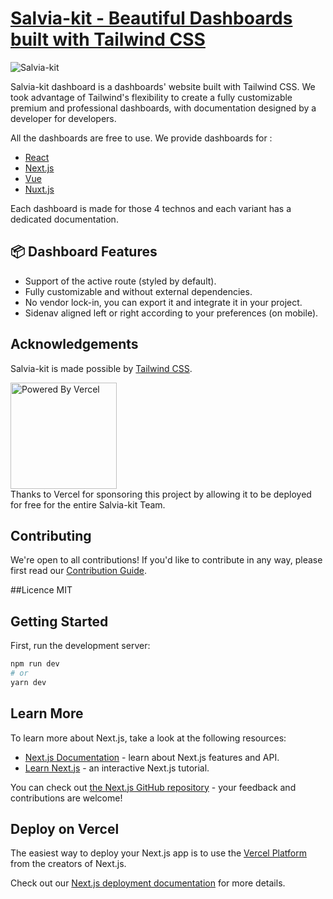 # [Salvia-kit - Beautiful Dashboards built with Tailwind CSS](https://www.salvia-kit.com)
![Salvia-kit](https://www.salvia-kit.com/images/others/salvia-kit.png)

Salvia-kit dashboard is a dashboards' website built with Tailwind CSS. We took advantage of Tailwind's flexibility to create a fully customizable premium and professional dashboards, with documentation designed by a developer for developers.

All the dashboards are free to use. We provide dashboards for :
- [React](https://www.salvia-kit.com/techno/react)
- [Next.js](https://www.salvia-kit.com/techno/next)
- [Vue](https://www.salvia-kit.com/techno/vue)
- [Nuxt.js](https://www.salvia-kit.com/techno/nuxt)

Each dashboard is made for those 4 technos and each variant has a dedicated documentation.

## 📦 Dashboard Features

- Support of the active route (styled by default).
- Fully customizable and without external dependencies.
- No vendor lock-in, you can export it and integrate it in your project.
- Sidenav aligned left or right according to your preferences (on mobile).

## Acknowledgements
Salvia-kit is made possible by [Tailwind CSS](https://tailwindcss.com).

<a href="https://vercel.com?utm_source=salvia-kit&utm_campaign=oss">
<img width="170px" src="https://res.cloudinary.com/beloved/image/upload/v1626832853/dashboards/vercel_a5chgh.svg" alt="Powered By Vercel" />
</a>
<br/>
Thanks to Vercel for sponsoring this project by allowing it to be deployed for free for the entire Salvia-kit Team.


## Contributing
We're open to all contributions! If you'd like to contribute in any way, please first read our [Contribution Guide](https://github.com/salvia-kit/salvia-kit-website/blob/main/contributing.md).

##Licence
MIT

## Getting Started
First, run the development server:

```bash
npm run dev
# or
yarn dev
```

## Learn More

To learn more about Next.js, take a look at the following resources:

- [Next.js Documentation](https://nextjs.org/docs) - learn about Next.js features and API.
- [Learn Next.js](https://nextjs.org/learn) - an interactive Next.js tutorial.

You can check out [the Next.js GitHub repository](https://github.com/vercel/next.js/) - your feedback and contributions are welcome!

## Deploy on Vercel

The easiest way to deploy your Next.js app is to use the [Vercel Platform](https://vercel.com/new?utm_medium=default-template&filter=next.js&utm_source=create-next-app&utm_campaign=create-next-app-readme) from the creators of Next.js.

Check out our [Next.js deployment documentation](https://nextjs.org/docs/deployment) for more details.
